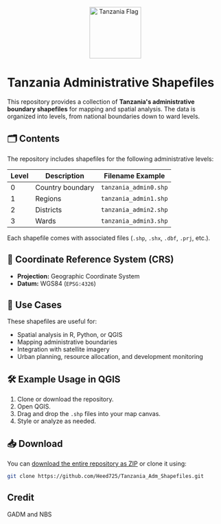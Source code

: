 <p align="center">
  <img src="https://upload.wikimedia.org/wikipedia/commons/3/38/Flag_of_Tanzania.svg" alt="Tanzania Flag" width="120"/>
</p>

# Tanzania Administrative Shapefiles

This repository provides a collection of **Tanzania's administrative boundary shapefiles** for mapping and spatial analysis. The data is organized into levels, from national boundaries down to ward levels.

## 🗂️ Contents

The repository includes shapefiles for the following administrative levels:

| Level | Description      | Filename Example        |
|-------|------------------|-------------------------|
| 0     | Country boundary | `tanzania_admin0.shp`   |
| 1     | Regions          | `tanzania_admin1.shp`   |
| 2     | Districts        | `tanzania_admin2.shp`   |
| 3     | Wards            | `tanzania_admin3.shp`   |

Each shapefile comes with associated files (`.shp`, `.shx`, `.dbf`, `.prj`, etc.).

## 📌 Coordinate Reference System (CRS)

- **Projection:** Geographic Coordinate System  
- **Datum:** WGS84 (`EPSG:4326`)

## 🧭 Use Cases

These shapefiles are useful for:

- Spatial analysis in R, Python, or QGIS
- Mapping administrative boundaries
- Integration with satellite imagery
- Urban planning, resource allocation, and development monitoring

## 🛠️ Example Usage in QGIS

1. Clone or download the repository.
2. Open QGIS.
3. Drag and drop the `.shp` files into your map canvas.
4. Style or analyze as needed.

## 📥 Download

You can [download the entire repository as ZIP](https://github.com/Heed725/Tanzania_Adm_Shapefiles/archive/refs/heads/main.zip) or clone it using:

```bash
git clone https://github.com/Heed725/Tanzania_Adm_Shapefiles.git
```
## Credit
GADM and NBS
